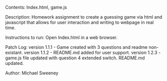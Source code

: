 Contents: Index.html, game.js

Description: Homework assignment to create a guessing game via html and javascript that allows for user interaction and writing to webpage in real time.

Instructions to run: Open Index.html in a web browser.

Patch Log:
	version 1.1.1 - Game created with 3 questions and readme non-existant.
	version 1.1.2 - README.md added for user support.
	version 1.2.3 - game.js file updated with question 4 extended switch. README.md updated.

Author: Michael Sweeney
